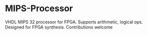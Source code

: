 # MIPS-Processor
VHDL MIPS 32 processor for FPGA. Supports arithmetic, logical ops. Designed for FPGA synthesis. Contributions welcome
